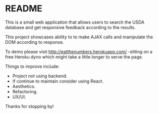# README
This is a small web application that allows users to search the USDA database and get responsive feedback according to the results.

This project showcases ability to to make AJAX calls and manipulate the DOM according to response. 

To demo please visit http://eatthenumbers.herokuapp.com/ -sitting on a free Heroku dyno which might take a little longer to serve the page.

Things to improve include:
  - Project not using backend. 
  - If continue to maintain consider using React.
  - Aesthetics.
  - Refactoring.
  - UX/UI.

Thanks for stopping by!
